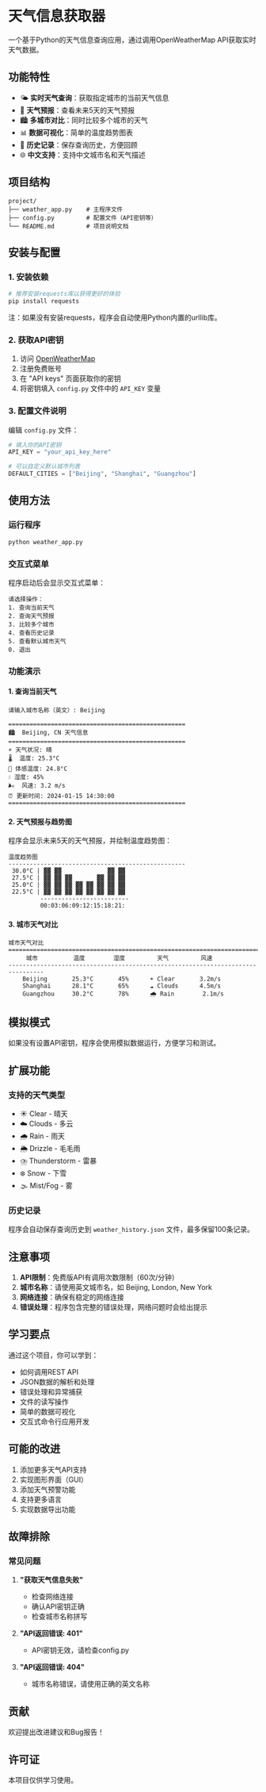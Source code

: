 # 天气信息获取器

一个基于Python的天气信息查询应用，通过调用OpenWeatherMap API获取实时天气数据。

## 功能特性

- 🌤️ **实时天气查询**：获取指定城市的当前天气信息
- 📅 **天气预报**：查看未来5天的天气预报
- 🏙️ **多城市对比**：同时比较多个城市的天气
- 📊 **数据可视化**：简单的温度趋势图表
- 💾 **历史记录**：保存查询历史，方便回顾
- 🌐 **中文支持**：支持中文城市名和天气描述

## 项目结构

```
project/
├── weather_app.py    # 主程序文件
├── config.py         # 配置文件（API密钥等）
└── README.md         # 项目说明文档
```

## 安装与配置

### 1. 安装依赖

```bash
# 推荐安装requests库以获得更好的体验
pip install requests
```

注：如果没有安装requests，程序会自动使用Python内置的urllib库。

### 2. 获取API密钥

1. 访问 [OpenWeatherMap](https://openweathermap.org/api)
2. 注册免费账号
3. 在 "API keys" 页面获取你的密钥
4. 将密钥填入 `config.py` 文件中的 `API_KEY` 变量

### 3. 配置文件说明

编辑 `config.py` 文件：

```python
# 填入你的API密钥
API_KEY = "your_api_key_here"

# 可以自定义默认城市列表
DEFAULT_CITIES = ["Beijing", "Shanghai", "Guangzhou"]
```

## 使用方法

### 运行程序

```bash
python weather_app.py
```

### 交互式菜单

程序启动后会显示交互式菜单：

```
请选择操作：
1. 查询当前天气
2. 查询天气预报
3. 比较多个城市
4. 查看历史记录
5. 查看默认城市天气
0. 退出
```

### 功能演示

#### 1. 查询当前天气
```
请输入城市名称（英文）: Beijing

==================================================
🏙️  Beijing, CN 天气信息
==================================================
☀️ 天气状况: 晴
🌡️  温度: 25.3°C
🤔 体感温度: 24.8°C
💧 湿度: 45%
🌬️  风速: 3.2 m/s
⏰ 更新时间: 2024-01-15 14:30:00
==================================================
```

#### 2. 天气预报与趋势图
程序会显示未来5天的天气预报，并绘制温度趋势图：

```
温度趋势图
--------------------------------------------------
 30.0°C | ▓▓ ▓▓             ▓▓ ▓▓
 27.5°C | ▓▓ ▓▓ ▓▓       ▓▓ ▓▓ ▓▓
 25.0°C | ▓▓ ▓▓ ▓▓ ▓▓ ▓▓ ▓▓ ▓▓ ▓▓
 22.5°C | ▓▓ ▓▓ ▓▓ ▓▓ ▓▓ ▓▓ ▓▓ ▓▓
         -------------------------
         00:03:06:09:12:15:18:21:
```

#### 3. 城市天气对比
```
城市天气对比
================================================================================
     城市          温度        湿度         天气         风速    
--------------------------------------------------------------------------------
    Beijing       25.3°C       45%      ☀️ Clear       3.2m/s   
    Shanghai      28.1°C       65%      ☁️ Clouds      4.5m/s   
    Guangzhou     30.2°C       78%      🌧️ Rain        2.1m/s   
```

## 模拟模式

如果没有设置API密钥，程序会使用模拟数据运行，方便学习和测试。

## 扩展功能

### 支持的天气类型
- ☀️ Clear - 晴天
- ☁️ Clouds - 多云
- 🌧️ Rain - 雨天
- 🌦️ Drizzle - 毛毛雨
- ⛈️ Thunderstorm - 雷暴
- ❄️ Snow - 下雪
- 🌫️ Mist/Fog - 雾

### 历史记录
程序会自动保存查询历史到 `weather_history.json` 文件，最多保留100条记录。

## 注意事项

1. **API限制**：免费版API有调用次数限制（60次/分钟）
2. **城市名称**：请使用英文城市名，如 Beijing, London, New York
3. **网络连接**：确保有稳定的网络连接
4. **错误处理**：程序包含完整的错误处理，网络问题时会给出提示

## 学习要点

通过这个项目，你可以学到：
- 如何调用REST API
- JSON数据的解析和处理
- 错误处理和异常捕获
- 文件的读写操作
- 简单的数据可视化
- 交互式命令行应用开发

## 可能的改进

1. 添加更多天气API支持
2. 实现图形界面（GUI）
3. 添加天气预警功能
4. 支持更多语言
5. 实现数据导出功能

## 故障排除

### 常见问题

1. **"获取天气信息失败"**
   - 检查网络连接
   - 确认API密钥正确
   - 检查城市名称拼写

2. **"API返回错误: 401"**
   - API密钥无效，请检查config.py

3. **"API返回错误: 404"**
   - 城市名称错误，请使用正确的英文名称

## 贡献

欢迎提出改进建议和Bug报告！

## 许可证

本项目仅供学习使用。 
